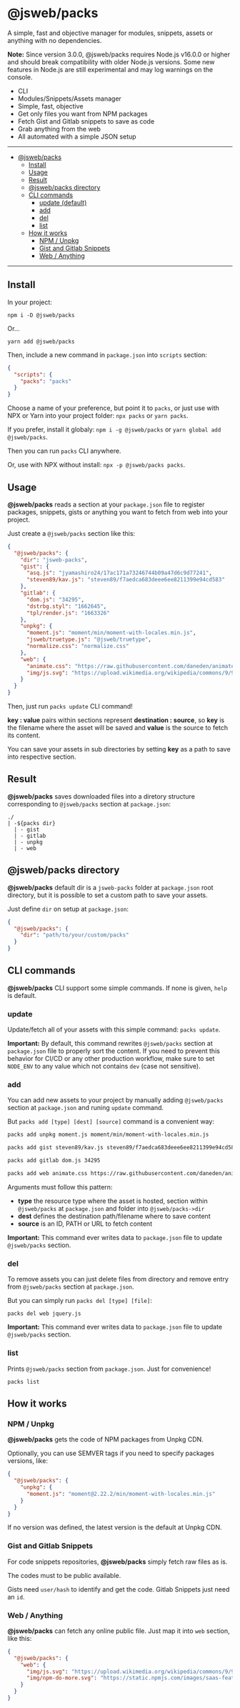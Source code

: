 # @jsweb/packs

A simple, fast and objective manager for modules, snippets, assets or anything with no dependencies.

**Note:** Since version 3.0.0, @jsweb/packs requires Node.js v16.0.0 or higher and should break compatibility with older Node.js versions. Some new features in Node.js are still experimental and may log warnings on the console.

- CLI
- Modules/Snippets/Assets manager
- Simple, fast, objective
- Get only files you want from NPM packages
- Fetch Gist and Gitlab snippets to save as code
- Grab anything from the web
- All automated with a simple JSON setup

---

- [@jsweb/packs](#jswebpacks)
  - [Install](#install)
  - [Usage](#usage)
  - [Result](#result)
  - [@jsweb/packs directory](#jswebpacks-directory)
  - [CLI commands](#cli-commands)
    - [update (default)](#update-default)
    - [add](#add)
    - [del](#del)
    - [list](#list)
  - [How it works](#how-it-works)
    - [NPM / Unpkg](#npm--unpkg)
    - [Gist and Gitlab Snippets](#gist-and-gitlab-snippets)
    - [Web / Anything](#web--anything)

---

## Install

In your project:

```
npm i -D @jsweb/packs
```

Or...

```
yarn add @jsweb/packs
```

Then, include a new command in `package.json` into `scripts` section:

```json
{
  "scripts": {
    "packs": "packs"
  }
}
```

Choose a name of your preference, but point it to `packs`, or just use with NPX or Yarn into your project folder: `npx packs` or `yarn packs`.

If you prefer, install it globaly: `npm i -g @jsweb/packs` or `yarn global add @jsweb/packs`.

Then you can run `packs` CLI anywhere.

Or, use with NPX without install: `npx -p @jsweb/packs packs`.

## Usage

**@jsweb/packs** reads a section at your `package.json` file to register packages, snippets, gists or anything you want to fetch from web into your project.

Just create a `@jsweb/packs` section like this:

```json
{
  "@jsweb/packs": {
    "dir": "jsweb-packs",
    "gist": {
      "asq.js": "jyamashiro24/17ac171a73246744b09a47d6c9d77241",
      "steven89/kav.js": "steven89/f7aedca683deee6ee8211399e94cd583"
    },
    "gitlab": {
      "dom.js": "34295",
      "dstrbg.styl": "1662645",
      "tpl/render.js": "1663326"
    },
    "unpkg": {
      "moment.js": "moment/min/moment-with-locales.min.js",
      "jsweb/truetype.js": "@jsweb/truetype",
      "normalize.css": "normalize.css"
    },
    "web": {
      "animate.css": "https://raw.githubusercontent.com/daneden/animate.css/master/animate.min.css",
      "img/js.svg": "https://upload.wikimedia.org/wikipedia/commons/9/99/Unofficial_JavaScript_logo_2.svg"
    }
  }
}
```

Then, just run `packs update` CLI command!

**key : value** pairs within sections represent **destination : source**, so **key** is the filename where the asset will be saved and **value** is the source to fetch its content.

You can save your assets in sub directories by setting **key** as a path to save into respective section.

## Result

**@jsweb/packs** saves downloaded files into a diretory structure corresponding to `@jsweb/packs` section at `package.json`:

```
./
| -${packs dir}
  | - gist
  | - gitlab
  | - unpkg
  | - web
```

## @jsweb/packs directory

**@jsweb/packs** default dir is a `jsweb-packs` folder at `package.json` root directory, but it is possible to set a custom path to save your assets.

Just define `dir` on setup at `package.json`:

```json
{
  "@jsweb/packs": {
    "dir": "path/to/your/custom/packs"
  }
}
```

## CLI commands

**@jsweb/packs** CLI support some simple commands. If none is given, `help` is default.

### update

Update/fetch all of your assets with this simple command: `packs update`.

**Important:** By default, this command rewrites `@jsweb/packs` section at `package.json` file to properly sort the content. If you need to prevent this behavior for CI/CD or any other production workflow, make sure to set `NODE_ENV` to any value which not contains `dev` (case not sensitive).

### add

You can add new assets to your project by manually adding `@jsweb/packs` section at `package.json` and runing `update` command.

But `packs add [type] [dest] [source]` command is a convenient way:

```bash
packs add unpkg moment.js moment/min/moment-with-locales.min.js

packs add gist steven89/kav.js steven89/f7aedca683deee6ee8211399e94cd583

packs add gitlab dom.js 34295

packs add web animate.css https://raw.githubusercontent.com/daneden/animate.css/master/animate.min.css
```

Arguments must follow this pattern:

- **type** the resource type where the asset is hosted, section within `@jsweb/packs` at `package.json` and folder into `@jsweb/packs->dir`
- **dest** defines the destination path/filename where to save content
- **source** is an ID, PATH or URL to fetch content

**Important:** This command ever writes data to `package.json` file to update `@jsweb/packs` section.

### del

To remove assets you can just delete files from directory and remove entry from `@jsweb/packs` section at `package.json`.

But you can simply run `packs del [type] [file]`:

```
packs del web jquery.js
```

**Important:** This command ever writes data to `package.json` file to update `@jsweb/packs` section.

### list

Prints `@jsweb/packs` section from `package.json`. Just for convenience!

```
packs list
```

## How it works

### NPM / Unpkg

**@jsweb/packs** gets the code of NPM packages from Unpkg CDN.

Optionally, you can use SEMVER tags if you need to specify packages versions, like:

```json
{
  "@jsweb/packs": {
    "unpkg": {
      "moment.js": "moment@2.22.2/min/moment-with-locales.min.js"
    }
  }
}
```

If no version was defined, the latest version is the default at Unpkg CDN.

### Gist and Gitlab Snippets

For code snippets repositories, **@jsweb/packs** simply fetch raw files as is.

The codes must to be public available.

Gists need `user/hash` to identify and get the code. Gitlab Snippets just need an `id`.

### Web / Anything

**@jsweb/packs** can fetch any online public file. Just map it into `web` section, like this:

```json
{
  "@jsweb/packs": {
    "web": {
      "img/js.svg": "https://upload.wikimedia.org/wikipedia/commons/9/99/Unofficial_JavaScript_logo_2.svg",
      "img/npm-do-more.svg": "https://static.npmjs.com/images/saas-features/do-more-faster.svg"
    }
  }
}
```

